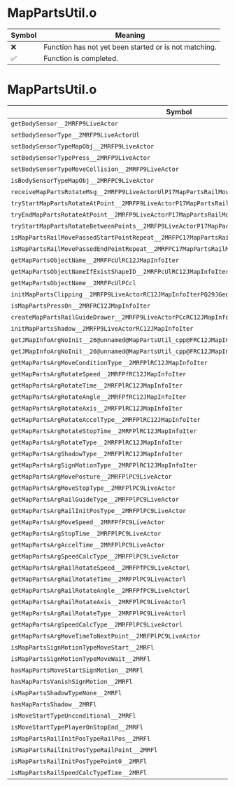 # MapPartsUtil.o
| Symbol | Meaning 
| ------------- | ------------- 
| :x: | Function has not yet been started or is not matching. 
| :white_check_mark: | Function is completed. 


# MapPartsUtil.o
| Symbol | Decompiled? |
| ------------- | ------------- |
| `getBodySensor__2MRFP9LiveActor` | :x: |
| `setBodySensorType__2MRFP9LiveActorUl` | :x: |
| `setBodySensorTypeMapObj__2MRFP9LiveActor` | :x: |
| `setBodySensorTypePress__2MRFP9LiveActor` | :x: |
| `setBodySensorTypeMoveCollision__2MRFP9LiveActor` | :x: |
| `isBodySensorTypeMapObj__2MRFPC9LiveActor` | :x: |
| `receiveMapPartsRotateMsg__2MRFP9LiveActorUlP17MapPartsRailMoverP19MapPartsRailRotator` | :x: |
| `tryStartMapPartsRotateAtPoint__2MRFP9LiveActorP17MapPartsRailMoverP19MapPartsRailRotator` | :x: |
| `tryEndMapPartsRotateAtPoint__2MRFP9LiveActorP17MapPartsRailMoverP19MapPartsRailRotator` | :x: |
| `tryStartMapPartsRotateBetweenPoints__2MRFP9LiveActorP17MapPartsRailMoverP19MapPartsRailRotator` | :x: |
| `isMapPartsRailMovePassedStartPointRepeat__2MRFPC17MapPartsRailMover` | :x: |
| `isMapPartsRailMovePassedEndPointRepeat__2MRFPC17MapPartsRailMover` | :x: |
| `getMapPartsObjectName__2MRFPcUlRC12JMapInfoIter` | :x: |
| `getMapPartsObjectNameIfExistShapeID__2MRFPcUlRC12JMapInfoIter` | :x: |
| `getMapPartsObjectName__2MRFPcUlPCcl` | :x: |
| `initMapPartsClipping__2MRFP9LiveActorRC12JMapInfoIterPQ29JGeometry8TVec3<f>b` | :x: |
| `isMapPartsPressOn__2MRFRC12JMapInfoIter` | :x: |
| `createMapPartsRailGuideDrawer__2MRFP9LiveActorPCcRC12JMapInfoIter` | :x: |
| `initMapPartsShadow__2MRFP9LiveActorRC12JMapInfoIter` | :x: |
| `getJMapInfoArgNoInit__26@unnamed@MapPartsUtil_cpp@FRC12JMapInfoIterPCcPl` | :x: |
| `getJMapInfoArgNoInit__26@unnamed@MapPartsUtil_cpp@FRC12JMapInfoIterPCcPf` | :x: |
| `getMapPartsArgMoveConditionType__2MRFPlRC12JMapInfoIter` | :x: |
| `getMapPartsArgRotateSpeed__2MRFPfRC12JMapInfoIter` | :x: |
| `getMapPartsArgRotateTime__2MRFPlRC12JMapInfoIter` | :x: |
| `getMapPartsArgRotateAngle__2MRFPfRC12JMapInfoIter` | :x: |
| `getMapPartsArgRotateAxis__2MRFPlRC12JMapInfoIter` | :x: |
| `getMapPartsArgRotateAccelType__2MRFPlRC12JMapInfoIter` | :x: |
| `getMapPartsArgRotateStopTime__2MRFPlRC12JMapInfoIter` | :x: |
| `getMapPartsArgRotateType__2MRFPlRC12JMapInfoIter` | :x: |
| `getMapPartsArgShadowType__2MRFPlRC12JMapInfoIter` | :x: |
| `getMapPartsArgSignMotionType__2MRFPlRC12JMapInfoIter` | :x: |
| `getMapPartsArgMovePosture__2MRFPlPC9LiveActor` | :x: |
| `getMapPartsArgMoveStopType__2MRFPlPC9LiveActor` | :x: |
| `getMapPartsArgRailGuideType__2MRFPlPC9LiveActor` | :x: |
| `getMapPartsArgRailInitPosType__2MRFPlPC9LiveActor` | :x: |
| `getMapPartsArgMoveSpeed__2MRFPfPC9LiveActor` | :x: |
| `getMapPartsArgStopTime__2MRFPlPC9LiveActor` | :x: |
| `getMapPartsArgAccelTime__2MRFPlPC9LiveActor` | :x: |
| `getMapPartsArgSpeedCalcType__2MRFPlPC9LiveActor` | :x: |
| `getMapPartsArgRailRotateSpeed__2MRFPfPC9LiveActorl` | :x: |
| `getMapPartsArgRailRotateTime__2MRFPlPC9LiveActorl` | :x: |
| `getMapPartsArgRailRotateAngle__2MRFPfPC9LiveActorl` | :x: |
| `getMapPartsArgRailRotateAxis__2MRFPlPC9LiveActorl` | :x: |
| `getMapPartsArgRailRotateType__2MRFPlPC9LiveActorl` | :x: |
| `getMapPartsArgSpeedCalcType__2MRFPlPC9LiveActorl` | :x: |
| `getMapPartsArgMoveTimeToNextPoint__2MRFPlPC9LiveActor` | :x: |
| `isMapPartsSignMotionTypeMoveStart__2MRFl` | :x: |
| `isMapPartsSignMotionTypeMoveWait__2MRFl` | :x: |
| `hasMapPartsMoveStartSignMotion__2MRFl` | :x: |
| `hasMapPartsVanishSignMotion__2MRFl` | :x: |
| `isMapPartsShadowTypeNone__2MRFl` | :x: |
| `hasMapPartsShadow__2MRFl` | :x: |
| `isMoveStartTypeUnconditional__2MRFl` | :x: |
| `isMoveStartTypePlayerOnStopEnd__2MRFl` | :x: |
| `isMapPartsRailInitPosTypeRailPos__2MRFl` | :x: |
| `isMapPartsRailInitPosTypeRailPoint__2MRFl` | :x: |
| `isMapPartsRailInitPosTypePoint0__2MRFl` | :x: |
| `isMapPartsRailSpeedCalcTypeTime__2MRFl` | :x: |
